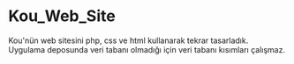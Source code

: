 # Kou_Web_Site
Kou'nün web sitesini php, css ve html kullanarak tekrar tasarladık. Uygulama deposunda veri tabanı olmadığı için veri tabanı kısımları çalışmaz.
